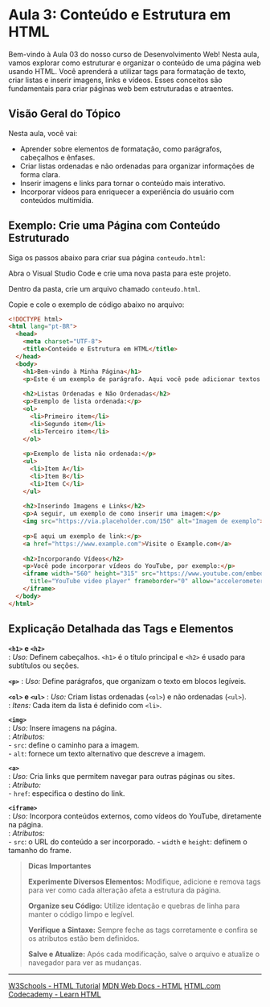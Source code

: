 # Aula 3: Conteúdo e Estrutura em HTML

Bem-vindo à Aula 03 do nosso curso de Desenvolvimento Web! Nesta aula, vamos explorar como estruturar e organizar o conteúdo de uma página web usando HTML. Você aprenderá a utilizar tags para formatação de texto, criar listas e inserir imagens, links e vídeos. Esses conceitos são fundamentais para criar páginas web bem estruturadas e atraentes.

## Visão Geral do Tópico

Nesta aula, você vai:
- Aprender sobre elementos de formatação, como parágrafos, cabeçalhos e ênfases.
- Criar listas ordenadas e não ordenadas para organizar informações de forma clara.
- Inserir imagens e links para tornar o conteúdo mais interativo.
- Incorporar vídeos para enriquecer a experiência do usuário com conteúdos multimídia.

## Exemplo: Crie uma Página com Conteúdo Estruturado

Siga os passos abaixo para criar sua página `conteudo.html`:

<procedure title="Criar seu arquivo conteudo.html" id="criar-conteudo-html">
  <step>
    <p>Abra o Visual Studio Code e crie uma nova pasta para este projeto.</p>
  </step>
  <step>
    <p>Dentro da pasta, crie um arquivo chamado <code>conteudo.html</code>.</p>
  </step>
</procedure>

Copie e cole o exemplo de código abaixo no arquivo:
   ```html
   <!DOCTYPE html>
   <html lang="pt-BR">
     <head>
       <meta charset="UTF-8">
       <title>Conteúdo e Estrutura em HTML</title>
     </head>
     <body>
       <h1>Bem-vindo à Minha Página</h1>
       <p>Este é um exemplo de parágrafo. Aqui você pode adicionar textos explicativos, imagens e links.</p>
       
       <h2>Listas Ordenadas e Não Ordenadas</h2>
       <p>Exemplo de lista ordenada:</p>
       <ol>
         <li>Primeiro item</li>
         <li>Segundo item</li>
         <li>Terceiro item</li>
       </ol>
       
       <p>Exemplo de lista não ordenada:</p>
       <ul>
         <li>Item A</li>
         <li>Item B</li>
         <li>Item C</li>
       </ul>
       
       <h2>Inserindo Imagens e Links</h2>
       <p>A seguir, um exemplo de como inserir uma imagem:</p>
       <img src="https://via.placeholder.com/150" alt="Imagem de exemplo">
       
       <p>E aqui um exemplo de link:</p>
       <a href="https://www.example.com">Visite o Example.com</a>
       
       <h2>Incorporando Vídeos</h2>
       <p>Você pode incorporar vídeos do YouTube, por exemplo:</p>
       <iframe width="560" height="315" src="https://www.youtube.com/embed/dQw4w9WgXcQ" 
         title="YouTube video player" frameborder="0" allow="accelerometer; autoplay; clipboard-write; encrypted-media; gyroscope; picture-in-picture" allowfullscreen>
       </iframe>
     </body>
   </html>
```

## Explicação Detalhada das Tags e Elementos

**`<h1>` e `<h2>`**  
: *Uso:* Definem cabeçalhos. `<h1>` é o título principal e `<h2>` é usado para subtítulos ou seções.
  
**`<p>`**
: *Uso:* Define parágrafos, que organizam o texto em blocos legíveis.

**`<ol>` e `<ul>`**
: *Uso:* Criam listas ordenadas (`<ol>`) e não ordenadas (`<ul>`).  
: *Itens:* Cada item da lista é definido com `<li>`.

**`<img>`**  
: *Uso:* Insere imagens na página.  
: *Atributos:*  
    - `src`: define o caminho para a imagem.  
    - `alt`: fornece um texto alternativo que descreve a imagem.

**`<a>`**  
: *Uso:* Cria links que permitem navegar para outras páginas ou sites.  
: *Atributo:*  
    - `href`: especifica o destino do link.

**`<iframe>`**  
: *Uso:* Incorpora conteúdos externos, como vídeos do YouTube, diretamente na página.  
: *Atributos:*  
    - `src`: o URL do conteúdo a ser incorporado.
    - `width` e `height`: definem o tamanho do frame.

> **Dicas Importantes**
>
> **Experimente Diversos Elementos:**
  Modifique, adicione e remova tags para ver como cada alteração afeta a estrutura da página.
>
> **Organize seu Código:**
  Utilize identação e quebras de linha para manter o código limpo e legível.
>
> **Verifique a Sintaxe:**
  Sempre feche as tags corretamente e confira se os atributos estão bem definidos.
> 
> **Salve e Atualize:**
  Após cada modificação, salve o arquivo e atualize o navegador para ver as mudanças.

---

<seealso>
    <category ref="wrs">
        <a href="https://www.w3schools.com/html/">W3Schools - HTML Tutorial</a>
        <a href="https://developer.mozilla.org/en-US/docs/Web/HTML">MDN Web Docs - HTML</a>
        <a href="https://html.com/">HTML.com</a>
        <a href="https://www.codecademy.com/learn/learn-html">Codecademy - Learn HTML</a>
    </category>
</seealso>
